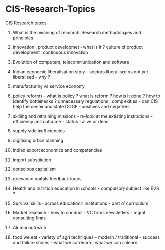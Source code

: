 # CIS-Research-Topics
CIS Research topics

1. What is the meaning of research, Research methodologies and principles

2. innovation , product developmet - what is it ?  culture of product development , continuous innovation
   
5. Evolution of computers, telecommunication and software

6. Indian economic liberalisation story - sectors liberalised vs not yet liberalised - why ?
   
7. manufacturing vs service economy

8. policy reforms - what is policy ? what is reform ? how is it done ? how to identify bottlenecks ? unnecessary regulations , complexities - can CIS help the center and state
   DOGE - positives and negatives

11. skilling and retraining missions - re-look at the extisting institutions - efficiency and outcome - status - alive or dead

12. supply side inefficiencies

13. digitising urban planning

14. indian export economics and competencies
 
15. import substitution

16. conscious capitalism

17. grievance portals feedback loops

18. Health and nutrition education in schools - compulsory subject like EVS ?

19. Survival skills - across educational institutions - part of curriculum

20. Market research - how to conduct - VC firms newsletters - mgmt consulting firms 

21. Alumni outreach

22. food we eat - variety of agri techniques - modern / traditional - success and failure stories - what we can learn , what we can unlearn 
